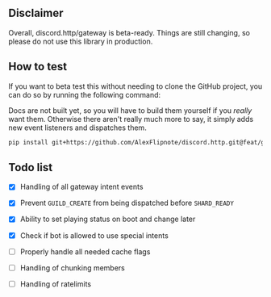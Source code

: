 ## Disclaimer
Overall, discord.http/gateway is beta-ready.
Things are still changing, so please do not use this library in production.

## How to test
If you want to beta test this without needing to clone the GitHub project,
you can do so by running the following command:

Docs are not built yet, so you will have to build them yourself if you *really* want them.
Otherwise there aren't really much more to say, it simply adds new event listeners and dispatches them.

```bash
pip install git+https://github.com/AlexFlipnote/discord.http.git@feat/gateway
```

## Todo list
- [x] Handling of all gateway intent events
- [x] Prevent `GUILD_CREATE` from being dispatched before `SHARD_READY`
- [x] Ability to set playing status on boot and change later
- [x] Check if bot is allowed to use special intents
- [ ] Properly handle all needed cache flags
- [ ] Handling of chunking members
- [ ] Handling of ratelimits

